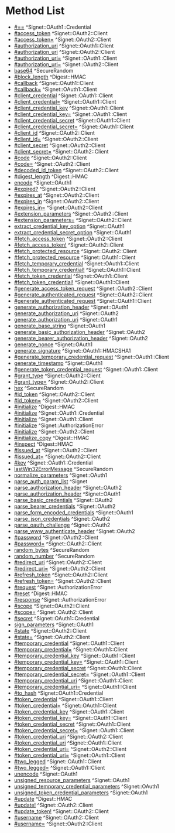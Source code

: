 # Method List #
  * [#==](SignetOAuth1Credential#Method%3A_Signet%3A%3AOAuth1%3A%3ACredential%23%3D%3D.md) ^Signet::OAuth1::Credential
  * [#access\_token](SignetOAuth2Client#Method%3A_Signet%3A%3AOAuth2%3A%3AClient%23access_token.md) ^Signet::OAuth2::Client
  * [#access\_token=](SignetOAuth2Client#Method%3A_Signet%3A%3AOAuth2%3A%3AClient%23access_token%3D.md) ^Signet::OAuth2::Client
  * [#authorization\_uri](SignetOAuth1Client#Method%3A_Signet%3A%3AOAuth1%3A%3AClient%23authorization_uri.md) ^Signet::OAuth1::Client
  * [#authorization\_uri](SignetOAuth2Client#Method%3A_Signet%3A%3AOAuth2%3A%3AClient%23authorization_uri.md) ^Signet::OAuth2::Client
  * [#authorization\_uri=](SignetOAuth1Client#Method%3A_Signet%3A%3AOAuth1%3A%3AClient%23authorization_uri%3D.md) ^Signet::OAuth1::Client
  * [#authorization\_uri=](SignetOAuth2Client#Method%3A_Signet%3A%3AOAuth2%3A%3AClient%23authorization_uri%3D.md) ^Signet::OAuth2::Client
  * [base64](SecureRandom#Method%3A_SecureRandom.base64.md) ^SecureRandom
  * [#block\_length](DigestHMAC#Method%3A_Digest%3A%3AHMAC%23block_length.md) ^Digest::HMAC
  * [#callback](SignetOAuth1Client#Method%3A_Signet%3A%3AOAuth1%3A%3AClient%23callback.md) ^Signet::OAuth1::Client
  * [#callback=](SignetOAuth1Client#Method%3A_Signet%3A%3AOAuth1%3A%3AClient%23callback%3D.md) ^Signet::OAuth1::Client
  * [#client\_credential](SignetOAuth1Client#Method%3A_Signet%3A%3AOAuth1%3A%3AClient%23client_credential.md) ^Signet::OAuth1::Client
  * [#client\_credential=](SignetOAuth1Client#Method%3A_Signet%3A%3AOAuth1%3A%3AClient%23client_credential%3D.md) ^Signet::OAuth1::Client
  * [#client\_credential\_key](SignetOAuth1Client#Method%3A_Signet%3A%3AOAuth1%3A%3AClient%23client_credential_key.md) ^Signet::OAuth1::Client
  * [#client\_credential\_key=](SignetOAuth1Client#Method%3A_Signet%3A%3AOAuth1%3A%3AClient%23client_credential_key%3D.md) ^Signet::OAuth1::Client
  * [#client\_credential\_secret](SignetOAuth1Client#Method%3A_Signet%3A%3AOAuth1%3A%3AClient%23client_credential_secret.md) ^Signet::OAuth1::Client
  * [#client\_credential\_secret=](SignetOAuth1Client#Method%3A_Signet%3A%3AOAuth1%3A%3AClient%23client_credential_secret%3D.md) ^Signet::OAuth1::Client
  * [#client\_id](SignetOAuth2Client#Method%3A_Signet%3A%3AOAuth2%3A%3AClient%23client_id.md) ^Signet::OAuth2::Client
  * [#client\_id=](SignetOAuth2Client#Method%3A_Signet%3A%3AOAuth2%3A%3AClient%23client_id%3D.md) ^Signet::OAuth2::Client
  * [#client\_secret](SignetOAuth2Client#Method%3A_Signet%3A%3AOAuth2%3A%3AClient%23client_secret.md) ^Signet::OAuth2::Client
  * [#client\_secret=](SignetOAuth2Client#Method%3A_Signet%3A%3AOAuth2%3A%3AClient%23client_secret%3D.md) ^Signet::OAuth2::Client
  * [#code](SignetOAuth2Client#Method%3A_Signet%3A%3AOAuth2%3A%3AClient%23code.md) ^Signet::OAuth2::Client
  * [#code=](SignetOAuth2Client#Method%3A_Signet%3A%3AOAuth2%3A%3AClient%23code%3D.md) ^Signet::OAuth2::Client
  * [#decoded\_id\_token](SignetOAuth2Client#Method%3A_Signet%3A%3AOAuth2%3A%3AClient%23decoded_id_token.md) ^Signet::OAuth2::Client
  * [#digest\_length](DigestHMAC#Method%3A_Digest%3A%3AHMAC%23digest_length.md) ^Digest::HMAC
  * [encode](SignetOAuth1#Method%3A_Signet%3A%3AOAuth1.encode.md) ^Signet::OAuth1
  * [#expired?](SignetOAuth2Client#Method%3A_Signet%3A%3AOAuth2%3A%3AClient%23expired%3F.md) ^Signet::OAuth2::Client
  * [#expires\_at](SignetOAuth2Client#Method%3A_Signet%3A%3AOAuth2%3A%3AClient%23expires_at.md) ^Signet::OAuth2::Client
  * [#expires\_in](SignetOAuth2Client#Method%3A_Signet%3A%3AOAuth2%3A%3AClient%23expires_in.md) ^Signet::OAuth2::Client
  * [#expires\_in=](SignetOAuth2Client#Method%3A_Signet%3A%3AOAuth2%3A%3AClient%23expires_in%3D.md) ^Signet::OAuth2::Client
  * [#extension\_parameters](SignetOAuth2Client#Method%3A_Signet%3A%3AOAuth2%3A%3AClient%23extension_parameters.md) ^Signet::OAuth2::Client
  * [#extension\_parameters=](SignetOAuth2Client#Method%3A_Signet%3A%3AOAuth2%3A%3AClient%23extension_parameters%3D.md) ^Signet::OAuth2::Client
  * [extract\_credential\_key\_option](SignetOAuth1#Method%3A_Signet%3A%3AOAuth1.extract_credential_key_option.md) ^Signet::OAuth1
  * [extract\_credential\_secret\_option](SignetOAuth1#Method%3A_Signet%3A%3AOAuth1.extract_credential_secret_option.md) ^Signet::OAuth1
  * [#fetch\_access\_token](SignetOAuth2Client#Method%3A_Signet%3A%3AOAuth2%3A%3AClient%23fetch_access_token.md) ^Signet::OAuth2::Client
  * [#fetch\_access\_token!](SignetOAuth2Client#Method%3A_Signet%3A%3AOAuth2%3A%3AClient%23fetch_access_token%21.md) ^Signet::OAuth2::Client
  * [#fetch\_protected\_resource](SignetOAuth2Client#Method%3A_Signet%3A%3AOAuth2%3A%3AClient%23fetch_protected_resource.md) ^Signet::OAuth2::Client
  * [#fetch\_protected\_resource](SignetOAuth1Client#Method%3A_Signet%3A%3AOAuth1%3A%3AClient%23fetch_protected_resource.md) ^Signet::OAuth1::Client
  * [#fetch\_temporary\_credential](SignetOAuth1Client#Method%3A_Signet%3A%3AOAuth1%3A%3AClient%23fetch_temporary_credential.md) ^Signet::OAuth1::Client
  * [#fetch\_temporary\_credential!](SignetOAuth1Client#Method%3A_Signet%3A%3AOAuth1%3A%3AClient%23fetch_temporary_credential%21.md) ^Signet::OAuth1::Client
  * [#fetch\_token\_credential](SignetOAuth1Client#Method%3A_Signet%3A%3AOAuth1%3A%3AClient%23fetch_token_credential.md) ^Signet::OAuth1::Client
  * [#fetch\_token\_credential!](SignetOAuth1Client#Method%3A_Signet%3A%3AOAuth1%3A%3AClient%23fetch_token_credential%21.md) ^Signet::OAuth1::Client
  * [#generate\_access\_token\_request](SignetOAuth2Client#Method%3A_Signet%3A%3AOAuth2%3A%3AClient%23generate_access_token_request.md) ^Signet::OAuth2::Client
  * [#generate\_authenticated\_request](SignetOAuth2Client#Method%3A_Signet%3A%3AOAuth2%3A%3AClient%23generate_authenticated_request.md) ^Signet::OAuth2::Client
  * [#generate\_authenticated\_request](SignetOAuth1Client#Method%3A_Signet%3A%3AOAuth1%3A%3AClient%23generate_authenticated_request.md) ^Signet::OAuth1::Client
  * [generate\_authorization\_header](SignetOAuth1#Method%3A_Signet%3A%3AOAuth1.generate_authorization_header.md) ^Signet::OAuth1
  * [generate\_authorization\_uri](SignetOAuth2#Method%3A_Signet%3A%3AOAuth2.generate_authorization_uri.md) ^Signet::OAuth2
  * [generate\_authorization\_uri](SignetOAuth1#Method%3A_Signet%3A%3AOAuth1.generate_authorization_uri.md) ^Signet::OAuth1
  * [generate\_base\_string](SignetOAuth1#Method%3A_Signet%3A%3AOAuth1.generate_base_string.md) ^Signet::OAuth1
  * [generate\_basic\_authorization\_header](SignetOAuth2#Method%3A_Signet%3A%3AOAuth2.generate_basic_authorization_header.md) ^Signet::OAuth2
  * [generate\_bearer\_authorization\_header](SignetOAuth2#Method%3A_Signet%3A%3AOAuth2.generate_bearer_authorization_header.md) ^Signet::OAuth2
  * [generate\_nonce](SignetOAuth1#Method%3A_Signet%3A%3AOAuth1.generate_nonce.md) ^Signet::OAuth1
  * [generate\_signature](SignetOAuth1HMACSHA1#Method%3A_Signet%3A%3AOAuth1%3A%3AHMACSHA1.generate_signature.md) ^Signet::OAuth1::HMACSHA1
  * [#generate\_temporary\_credential\_request](SignetOAuth1Client#Method%3A_Signet%3A%3AOAuth1%3A%3AClient%23generate_temporary_credential_request.md) ^Signet::OAuth1::Client
  * [generate\_timestamp](SignetOAuth1#Method%3A_Signet%3A%3AOAuth1.generate_timestamp.md) ^Signet::OAuth1
  * [#generate\_token\_credential\_request](SignetOAuth1Client#Method%3A_Signet%3A%3AOAuth1%3A%3AClient%23generate_token_credential_request.md) ^Signet::OAuth1::Client
  * [#grant\_type](SignetOAuth2Client#Method%3A_Signet%3A%3AOAuth2%3A%3AClient%23grant_type.md) ^Signet::OAuth2::Client
  * [#grant\_type=](SignetOAuth2Client#Method%3A_Signet%3A%3AOAuth2%3A%3AClient%23grant_type%3D.md) ^Signet::OAuth2::Client
  * [hex](SecureRandom#Method%3A_SecureRandom.hex.md) ^SecureRandom
  * [#id\_token](SignetOAuth2Client#Method%3A_Signet%3A%3AOAuth2%3A%3AClient%23id_token.md) ^Signet::OAuth2::Client
  * [#id\_token=](SignetOAuth2Client#Method%3A_Signet%3A%3AOAuth2%3A%3AClient%23id_token%3D.md) ^Signet::OAuth2::Client
  * [#initialize](DigestHMAC#Method%3A_Digest%3A%3AHMAC%23initialize.md) ^Digest::HMAC
  * [#initialize](SignetOAuth1Credential#Method%3A_Signet%3A%3AOAuth1%3A%3ACredential%23initialize.md) ^Signet::OAuth1::Credential
  * [#initialize](SignetOAuth1Client#Method%3A_Signet%3A%3AOAuth1%3A%3AClient%23initialize.md) ^Signet::OAuth1::Client
  * [#initialize](SignetAuthorizationError#Method%3A_Signet%3A%3AAuthorizationError%23initialize.md) ^Signet::AuthorizationError
  * [#initialize](SignetOAuth2Client#Method%3A_Signet%3A%3AOAuth2%3A%3AClient%23initialize.md) ^Signet::OAuth2::Client
  * [#initialize\_copy](DigestHMAC#Method%3A_Digest%3A%3AHMAC%23initialize_copy.md) ^Digest::HMAC
  * [#inspect](DigestHMAC#Method%3A_Digest%3A%3AHMAC%23inspect.md) ^Digest::HMAC
  * [#issued\_at](SignetOAuth2Client#Method%3A_Signet%3A%3AOAuth2%3A%3AClient%23issued_at.md) ^Signet::OAuth2::Client
  * [#issued\_at=](SignetOAuth2Client#Method%3A_Signet%3A%3AOAuth2%3A%3AClient%23issued_at%3D.md) ^Signet::OAuth2::Client
  * [#key](SignetOAuth1Credential#Method%3A_Signet%3A%3AOAuth1%3A%3ACredential%23key.md) ^Signet::OAuth1::Credential
  * [lastWin32ErrorMessage](SecureRandom#Method%3A_SecureRandom.lastWin32ErrorMessage.md) ^SecureRandom
  * [normalize\_parameters](SignetOAuth1#Method%3A_Signet%3A%3AOAuth1.normalize_parameters.md) ^Signet::OAuth1
  * [parse\_auth\_param\_list](Signet#Method%3A_Signet.parse_auth_param_list.md) ^Signet
  * [parse\_authorization\_header](SignetOAuth2#Method%3A_Signet%3A%3AOAuth2.parse_authorization_header.md) ^Signet::OAuth2
  * [parse\_authorization\_header](SignetOAuth1#Method%3A_Signet%3A%3AOAuth1.parse_authorization_header.md) ^Signet::OAuth1
  * [parse\_basic\_credentials](SignetOAuth2#Method%3A_Signet%3A%3AOAuth2.parse_basic_credentials.md) ^Signet::OAuth2
  * [parse\_bearer\_credentials](SignetOAuth2#Method%3A_Signet%3A%3AOAuth2.parse_bearer_credentials.md) ^Signet::OAuth2
  * [parse\_form\_encoded\_credentials](SignetOAuth1#Method%3A_Signet%3A%3AOAuth1.parse_form_encoded_credentials.md) ^Signet::OAuth1
  * [parse\_json\_credentials](SignetOAuth2#Method%3A_Signet%3A%3AOAuth2.parse_json_credentials.md) ^Signet::OAuth2
  * [parse\_oauth\_challenge](SignetOAuth2#Method%3A_Signet%3A%3AOAuth2.parse_oauth_challenge.md) ^Signet::OAuth2
  * [parse\_www\_authenticate\_header](SignetOAuth2#Method%3A_Signet%3A%3AOAuth2.parse_www_authenticate_header.md) ^Signet::OAuth2
  * [#password](SignetOAuth2Client#Method%3A_Signet%3A%3AOAuth2%3A%3AClient%23password.md) ^Signet::OAuth2::Client
  * [#password=](SignetOAuth2Client#Method%3A_Signet%3A%3AOAuth2%3A%3AClient%23password%3D.md) ^Signet::OAuth2::Client
  * [random\_bytes](SecureRandom#Method%3A_SecureRandom.random_bytes.md) ^SecureRandom
  * [random\_number](SecureRandom#Method%3A_SecureRandom.random_number.md) ^SecureRandom
  * [#redirect\_uri](SignetOAuth2Client#Method%3A_Signet%3A%3AOAuth2%3A%3AClient%23redirect_uri.md) ^Signet::OAuth2::Client
  * [#redirect\_uri=](SignetOAuth2Client#Method%3A_Signet%3A%3AOAuth2%3A%3AClient%23redirect_uri%3D.md) ^Signet::OAuth2::Client
  * [#refresh\_token](SignetOAuth2Client#Method%3A_Signet%3A%3AOAuth2%3A%3AClient%23refresh_token.md) ^Signet::OAuth2::Client
  * [#refresh\_token=](SignetOAuth2Client#Method%3A_Signet%3A%3AOAuth2%3A%3AClient%23refresh_token%3D.md) ^Signet::OAuth2::Client
  * [#request](SignetAuthorizationError#Method%3A_Signet%3A%3AAuthorizationError%23request.md) ^Signet::AuthorizationError
  * [#reset](DigestHMAC#Method%3A_Digest%3A%3AHMAC%23reset.md) ^Digest::HMAC
  * [#response](SignetAuthorizationError#Method%3A_Signet%3A%3AAuthorizationError%23response.md) ^Signet::AuthorizationError
  * [#scope](SignetOAuth2Client#Method%3A_Signet%3A%3AOAuth2%3A%3AClient%23scope.md) ^Signet::OAuth2::Client
  * [#scope=](SignetOAuth2Client#Method%3A_Signet%3A%3AOAuth2%3A%3AClient%23scope%3D.md) ^Signet::OAuth2::Client
  * [#secret](SignetOAuth1Credential#Method%3A_Signet%3A%3AOAuth1%3A%3ACredential%23secret.md) ^Signet::OAuth1::Credential
  * [sign\_parameters](SignetOAuth1#Method%3A_Signet%3A%3AOAuth1.sign_parameters.md) ^Signet::OAuth1
  * [#state](SignetOAuth2Client#Method%3A_Signet%3A%3AOAuth2%3A%3AClient%23state.md) ^Signet::OAuth2::Client
  * [#state=](SignetOAuth2Client#Method%3A_Signet%3A%3AOAuth2%3A%3AClient%23state%3D.md) ^Signet::OAuth2::Client
  * [#temporary\_credential](SignetOAuth1Client#Method%3A_Signet%3A%3AOAuth1%3A%3AClient%23temporary_credential.md) ^Signet::OAuth1::Client
  * [#temporary\_credential=](SignetOAuth1Client#Method%3A_Signet%3A%3AOAuth1%3A%3AClient%23temporary_credential%3D.md) ^Signet::OAuth1::Client
  * [#temporary\_credential\_key](SignetOAuth1Client#Method%3A_Signet%3A%3AOAuth1%3A%3AClient%23temporary_credential_key.md) ^Signet::OAuth1::Client
  * [#temporary\_credential\_key=](SignetOAuth1Client#Method%3A_Signet%3A%3AOAuth1%3A%3AClient%23temporary_credential_key%3D.md) ^Signet::OAuth1::Client
  * [#temporary\_credential\_secret](SignetOAuth1Client#Method%3A_Signet%3A%3AOAuth1%3A%3AClient%23temporary_credential_secret.md) ^Signet::OAuth1::Client
  * [#temporary\_credential\_secret=](SignetOAuth1Client#Method%3A_Signet%3A%3AOAuth1%3A%3AClient%23temporary_credential_secret%3D.md) ^Signet::OAuth1::Client
  * [#temporary\_credential\_uri](SignetOAuth1Client#Method%3A_Signet%3A%3AOAuth1%3A%3AClient%23temporary_credential_uri.md) ^Signet::OAuth1::Client
  * [#temporary\_credential\_uri=](SignetOAuth1Client#Method%3A_Signet%3A%3AOAuth1%3A%3AClient%23temporary_credential_uri%3D.md) ^Signet::OAuth1::Client
  * [#to\_hash](SignetOAuth1Credential#Method%3A_Signet%3A%3AOAuth1%3A%3ACredential%23to_hash.md) ^Signet::OAuth1::Credential
  * [#token\_credential](SignetOAuth1Client#Method%3A_Signet%3A%3AOAuth1%3A%3AClient%23token_credential.md) ^Signet::OAuth1::Client
  * [#token\_credential=](SignetOAuth1Client#Method%3A_Signet%3A%3AOAuth1%3A%3AClient%23token_credential%3D.md) ^Signet::OAuth1::Client
  * [#token\_credential\_key](SignetOAuth1Client#Method%3A_Signet%3A%3AOAuth1%3A%3AClient%23token_credential_key.md) ^Signet::OAuth1::Client
  * [#token\_credential\_key=](SignetOAuth1Client#Method%3A_Signet%3A%3AOAuth1%3A%3AClient%23token_credential_key%3D.md) ^Signet::OAuth1::Client
  * [#token\_credential\_secret](SignetOAuth1Client#Method%3A_Signet%3A%3AOAuth1%3A%3AClient%23token_credential_secret.md) ^Signet::OAuth1::Client
  * [#token\_credential\_secret=](SignetOAuth1Client#Method%3A_Signet%3A%3AOAuth1%3A%3AClient%23token_credential_secret%3D.md) ^Signet::OAuth1::Client
  * [#token\_credential\_uri](SignetOAuth2Client#Method%3A_Signet%3A%3AOAuth2%3A%3AClient%23token_credential_uri.md) ^Signet::OAuth2::Client
  * [#token\_credential\_uri](SignetOAuth1Client#Method%3A_Signet%3A%3AOAuth1%3A%3AClient%23token_credential_uri.md) ^Signet::OAuth1::Client
  * [#token\_credential\_uri=](SignetOAuth2Client#Method%3A_Signet%3A%3AOAuth2%3A%3AClient%23token_credential_uri%3D.md) ^Signet::OAuth2::Client
  * [#token\_credential\_uri=](SignetOAuth1Client#Method%3A_Signet%3A%3AOAuth1%3A%3AClient%23token_credential_uri%3D.md) ^Signet::OAuth1::Client
  * [#two\_legged](SignetOAuth1Client#Method%3A_Signet%3A%3AOAuth1%3A%3AClient%23two_legged.md) ^Signet::OAuth1::Client
  * [#two\_legged=](SignetOAuth1Client#Method%3A_Signet%3A%3AOAuth1%3A%3AClient%23two_legged%3D.md) ^Signet::OAuth1::Client
  * [unencode](SignetOAuth1#Method%3A_Signet%3A%3AOAuth1.unencode.md) ^Signet::OAuth1
  * [unsigned\_resource\_parameters](SignetOAuth1#Method%3A_Signet%3A%3AOAuth1.unsigned_resource_parameters.md) ^Signet::OAuth1
  * [unsigned\_temporary\_credential\_parameters](SignetOAuth1#Method%3A_Signet%3A%3AOAuth1.unsigned_temporary_credential_parameters.md) ^Signet::OAuth1
  * [unsigned\_token\_credential\_parameters](SignetOAuth1#Method%3A_Signet%3A%3AOAuth1.unsigned_token_credential_parameters.md) ^Signet::OAuth1
  * [#update](DigestHMAC#Method%3A_Digest%3A%3AHMAC%23update.md) ^Digest::HMAC
  * [#update!](SignetOAuth2Client#Method%3A_Signet%3A%3AOAuth2%3A%3AClient%23update%21.md) ^Signet::OAuth2::Client
  * [#update\_token!](SignetOAuth2Client#Method%3A_Signet%3A%3AOAuth2%3A%3AClient%23update_token%21.md) ^Signet::OAuth2::Client
  * [#username](SignetOAuth2Client#Method%3A_Signet%3A%3AOAuth2%3A%3AClient%23username.md) ^Signet::OAuth2::Client
  * [#username=](SignetOAuth2Client#Method%3A_Signet%3A%3AOAuth2%3A%3AClient%23username%3D.md) ^Signet::OAuth2::Client